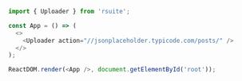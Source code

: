 <!--start-code-->

```js
import { Uploader } from 'rsuite';

const App = () => (
  <>
    <Uploader action="//jsonplaceholder.typicode.com/posts/" />
  </>
);

ReactDOM.render(<App />, document.getElementById('root'));
```

<!--end-code-->
